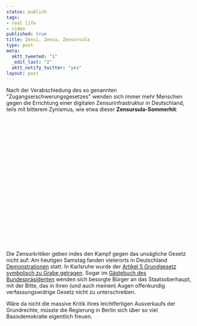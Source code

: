 ```yaml
--- 
status: publish
tags: 
- real life
- video
published: true
title: Zensi, Zensa, Zensursula
type: post
meta: 
  aktt_tweeted: "1"
  _edit_last: "2"
  aktt_notify_twitter: "yes"
layout: post
---
```

Nach der Verabschiedung des so genannten "Zugangserschwerungsgesetzes" wenden sich immer mehr Menschen gegen die Errichtung einer digitalen Zensurinfrastruktur in Deutschland, teils mit bitterem Zynismus, wie etwa dieser <strong>Zensursula-Sommerhit</strong>:

<object width="560" height="340"><param name="movie" value="http://www.youtube.com/v/O4vbdusj7Pk&hl=en&fs=1&"></param><param name="allowFullScreen" value="true"></param><param name="allowscriptaccess" value="always"></param><embed src="http://www.youtube.com/v/O4vbdusj7Pk&hl=en&fs=1&" type="application/x-shockwave-flash" allowscriptaccess="always" allowfullscreen="true" width="560" height="340"></embed></object>

Die Zensurkritiker geben indes den Kampf gegen das unsägliche Gesetz nicht auf: Am heutigen Samstag fanden vielerorts in Deutschland <a href="http://www.loeschenstattsperren.de/">Demonstrationen</a> statt. In Karlsruhe wurde der <a href="http://www.flickr.com/photos/dannythefool/sets/72157619992957278/">Artikel 5 Grundgesetz symbolisch zu Grabe getragen</a>. Sogar im <a href="http://195.43.52.103/gaestebuch.php">Gästebuch des Bundespräsidenten</a> wenden sich besorgte Bürger an das Staatsoberhaupt, mit der Bitte, das in ihren (und auch meinen) Augen offenkundig verfassungswidrige Gesetz nicht zu unterschreiben.

Wäre da nicht die massive Kritik ihres leichtfertigen Ausverkaufs der Grundrechte, müsste die Regierung in Berlin sich über so viel Basisdemokratie eigentlich freuen.
